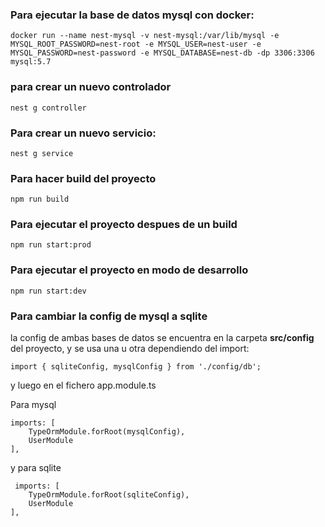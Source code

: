 ### Para ejecutar la base de datos mysql con docker:

    docker run --name nest-mysql -v nest-mysql:/var/lib/mysql -e MYSQL_ROOT_PASSWORD=nest-root -e MYSQL_USER=nest-user -e MYSQL_PASSWORD=nest-password -e MYSQL_DATABASE=nest-db -dp 3306:3306 mysql:5.7

### para crear un nuevo controlador

    nest g controller 

### Para crear un nuevo servicio:

    nest g service

### Para hacer build del proyecto

    npm run build

### Para ejecutar el proyecto despues de un build

    npm run start:prod

### Para ejecutar el proyecto en modo de desarrollo

    npm run start:dev

### Para cambiar la config de mysql a sqlite

la config de ambas bases de datos se encuentra en la carpeta __src/config__ del proyecto, y se usa una u otra dependiendo del import:

    import { sqliteConfig, mysqlConfig } from './config/db';

y luego en el fichero app.module.ts

Para mysql

    imports: [
        TypeOrmModule.forRoot(mysqlConfig), 
        UserModule
    ],

y para sqlite

     imports: [
        TypeOrmModule.forRoot(sqliteConfig), 
        UserModule
    ],
   